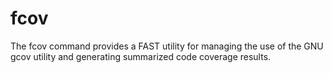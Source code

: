 fcov
====

The fcov command provides a FAST utility for managing the use of the GNU gcov utility and generating summarized code coverage results.
